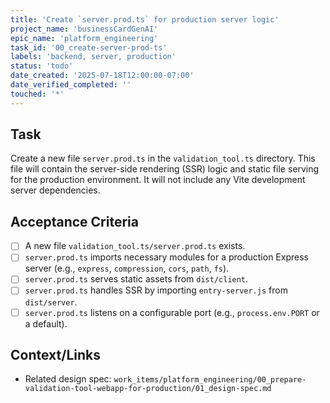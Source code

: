 ```yaml
---
title: 'Create `server.prod.ts` for production server logic'
project_name: 'businessCardGenAI'
epic_name: 'platform_engineering'
task_id: '00_create-server-prod-ts'
labels: 'backend, server, production'
status: 'todo'
date_created: '2025-07-18T12:00:00-07:00'
date_verified_completed: ''
touched: '*'
---
```


## Task

Create a new file `server.prod.ts` in the `validation_tool.ts` directory. This file will contain the server-side rendering (SSR) logic and static file serving for the production environment. It will not include any Vite development server dependencies.

## Acceptance Criteria

- [ ] A new file `validation_tool.ts/server.prod.ts` exists.
- [ ] `server.prod.ts` imports necessary modules for a production Express server (e.g., `express`, `compression`, `cors`, `path`, `fs`).
- [ ] `server.prod.ts` serves static assets from `dist/client`.
- [ ] `server.prod.ts` handles SSR by importing `entry-server.js` from `dist/server`.
- [ ] `server.prod.ts` listens on a configurable port (e.g., `process.env.PORT` or a default).

## Context/Links

- Related design spec: `work_items/platform_engineering/00_prepare-validation-tool-webapp-for-production/01_design-spec.md`

